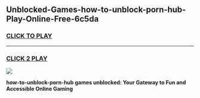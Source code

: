 
## Unblocked-Games-how-to-unblock-porn-hub-Play-Online-Free-6c5da
<h3>
<a href="https://premium76.site?title=how-to-unblock-porn-hub&ref=26A">CLICK TO PLAY</a></h3>
<hr>

<h3>
<a href="https://premium76.site?title=how-to-unblock-porn-hub&ref=26A">CLICK 2 PLAY</a>
  
</h3>

<a href="https://premium76.site?title=how-to-unblock-porn-hub&ref=26A"><img src="https://clearcache.store/games.png"></a>


**how-to-unblock-porn-hub games unblocked: Your Gateway to Fun and Accessible Online Gaming**

